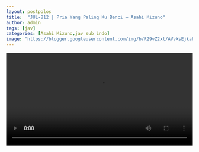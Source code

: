 ```yaml
---
layout: postpolos
title:  "JUL-812 | Pria Yang Paling Ku Benci – Asahi Mizuno"
author: admin
tags: [jav]
categories: [Asahi Mizuno,jav sub indo]
image: "https://blogger.googleusercontent.com/img/b/R29vZ2xl/AVvXsEjkaFhRrqcx5DcOA_-ryzes0cCUg7gcA3RmJHpV0C3ktKJDGV8naLYo_4uvAoOMfuOKy08mxcLA7pyI-1y2CX_-eib6hf_egTHG6mTwXFnyEh4w-u5L_VH3WxlwOSx4yRQopkz0py0xIBwjUZx79s_e5g-mu1vXI7HZMqmeyhGeDxTte8vsqBL9h1ZcAwI/s1600/jul812pl%20%281%29.jpg"
---
```




<video id="my-video" controls style="width:100%" >
    <source src='https://video.twimg.com/amplify_video/1782545600111923201/vid/avc1/1280x720/yvLQ-3D4tG7LnppA.mp4?tag=14' title='720p' type='video/mp4' />
    <source src='https://video.twimg.com/amplify_video/1782545600111923201/vid/avc1/640x360/pjXA7oxIhA20TLhu.mp4?tag=14' title='360p' type='video/mp4' />
    <source src='https://video.twimg.com/amplify_video/1782545600111923201/vid/avc1/480x270/FxR9aYusUFHGG4ml.mp4?tag=14' title='270p' type='video/mp4' />
</video>





